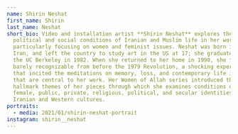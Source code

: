 ```yaml
---
name: Shirin Neshat
first_name: Shirin
last_name: Neshat
short_bio: Video and installation artist **Shirin Neshat** explores the
  political and social conditions of Iranian and Muslim life in her works,
  particularly focusing on women and feminist issues. Neshat was born in Qazvin,
  Iran, and left the country to study art in the US at 17; she graduated from
  the UC Berkeley in 1982. When she returned to her home in 1990, she found it
  barely recognizable from before the 1979 Revolution, a shocking experience
  that incited the meditations on memory, loss, and contemporary life in Iran
  that are central to her work. Her Women of Allah series introduced the
  hallmark themes of her pieces through which she examines conditions of male,
  female, public, private, religious, political, and secular identities in both
  Iranian and Western cultures.
portraits:
  - media: 2021/01/shirin-neshat-portrait
instagram: shirin__neshat
---
```

